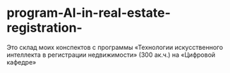 # program-AI-in-real-estate-registration-

Это склад моих конспектов с программы «Технологии искусственного интеллекта в регистрации недвижимости» (300 ак.ч.) 
на «Цифровой кафедре»
